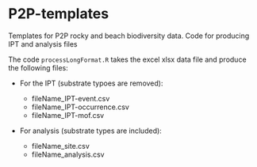 # P2P-templates
Templates for P2P rocky and beach biodiversity data. Code for producing IPT and analysis files

The code `processLongFormat.R` takes the excel xlsx data file and produce the following files:

- For the IPT (substrate typoes are removed):
  - fileName_IPT-event.csv
  - fileName_IPT-occurrence.csv
  - fileName_IPT-mof.csv

- For analysis (substrate types are included):
  - fileName_site.csv
  - fileName_analysis.csv
  
